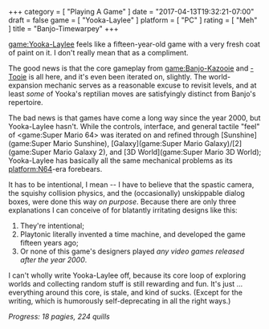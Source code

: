 +++
category = [ "Playing A Game" ]
date = "2017-04-13T19:32:21-07:00"
draft = false
game = [ "Yooka-Laylee" ]
platform = [ "PC" ]
rating = [ "Meh" ]
title = "Banjo-Timewarpey"
+++

<game:Yooka-Laylee> feels like a fifteen-year-old game with a very fresh coat of paint on it.  I don't really mean that as a compliment.

The good news is that the core gameplay from <game:Banjo-Kazooie> and [-Tooie](game:Banjo-Tooie) is all here, and it's even been iterated on, slightly.  The world-expansion mechanic serves as a reasonable excuse to revisit levels, and at least <i>some</i> of Yooka's reptilian moves are satisfyingly distinct from Banjo's repertoire.

The bad news is that games have come a long way since the year 2000, but Yooka-Laylee hasn't.  While the controls, interface, and general tactile "feel" of <game:Super Mario 64> was iterated on and refined through [Sunshine](game:Super Mario Sunshine), [Galaxy](game:Super Mario Galaxy)/[2](game:Super Mario Galaxy 2), and [3D World](game:Super Mario 3D World); Yooka-Laylee has basically all the same mechanical problems as its <platform:N64>-era forebears.

It has to be intentional, I mean -- I have to believe that the spastic camera, the squishy collision physics, and the (occasionally) unskippable dialog boxes, were done this way <i>on purpose</i>.  Because there are only three explanations I can conceive of for blatantly irritating designs like this:

1. They're intentional;
2. Playtonic literally invented a time machine, and developed the game fifteen years ago;
3. Or none of this game's designers played <i>any video games released after the year 2000</i>.

I can't wholly write Yooka-Laylee off, because its core loop of exploring worlds and collecting random stuff is still rewarding and fun.  It's just ... everything around this core, is stale, and kind of sucks.  (Except for the writing, which is humorously self-deprecating in all the right ways.)

<i>Progress: 18 pagies, 224 quills</i>
